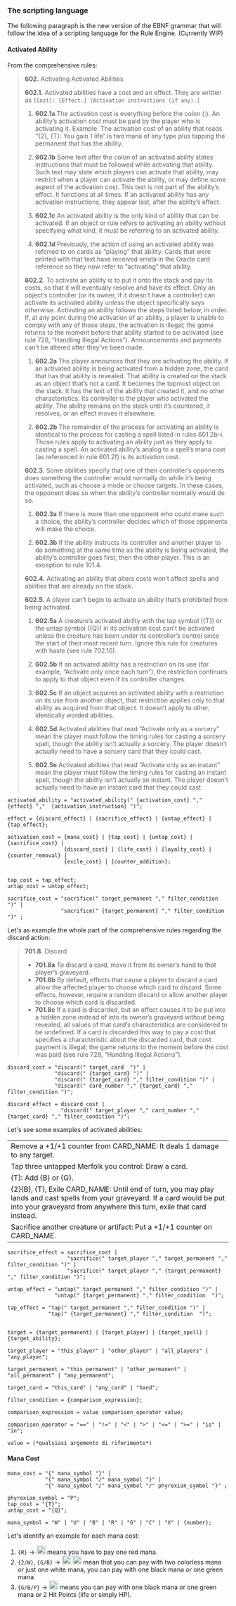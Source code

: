 ### The scripting language

The following paragraph is the new version of the EBNF grammar that will follow the idea of a scripting language for the Rule Engine. (Currently WIP)

#### Activated Ability
From the comprehensive rules:


> **602.** Activating Activated Abilities
>
> **602.1.** Activated abilities have a cost and an effect. They are written as `[Cost]: [Effect.] [Activation instructions (if any).]`
>
>  1. **602.1a** The activation cost is everything before the colon (:). An ability’s activation cost must be paid by the player who is activating it.
Example: The activation cost of an ability that reads “{2}, {T}: You gain 1 life” is two mana of any type plus tapping the permanent that has the ability.
>
>  2. **602.1b** Some text after the colon of an activated ability states instructions that must be followed while activating that ability. Such text may state which players can activate that ability, may restrict when a player can activate the ability, or may define some aspect of the activation cost. This text is not part of the ability’s effect. It functions at all times. If an activated ability has any activation instructions, they appear last, after the ability’s effect.
>
>  3. **602.1c** An activated ability is the only kind of ability that can be activated. If an object or rule refers to activating an ability without specifying what kind, it must be referring to an activated ability.
>
>  4. **602.1d** Previously, the action of using an activated ability was referred to on cards as “playing” that ability. Cards that were printed with that text have received errata in the Oracle card reference so they now refer to “activating” that ability.
>
> **602.2.** To activate an ability is to put it onto the stack and pay its costs, so that it will eventually resolve and have its effect. Only an object’s controller (or its owner, if it doesn’t have a controller) can activate its activated ability unless the object specifically says otherwise. Activating an ability follows the steps listed below, in order. If, at any point during the activation of an ability, a player is unable to comply with any of those steps, the activation is illegal; the game returns to the moment before that ability started to be activated (see rule 728, “Handling Illegal Actions”). Announcements and payments can’t be altered after they’ve been made.
>
> 1. **602.2a** The player announces that they are activating the ability. If an activated ability is being activated from a hidden zone, the card that has that ability is revealed. That ability is created on the stack as an object that’s not a card. It becomes the topmost object on the stack. It has the text of the ability that created it, and no other characteristics. Its controller is the player who activated the ability. The ability remains on the stack until it’s countered, it resolves, or an effect moves it elsewhere.
>
> 2. **602.2b** The remainder of the process for activating an ability is identical to the process for casting a spell listed in rules 601.2b–i. Those rules apply to activating an ability just as they apply to casting a spell. An activated ability’s analog to a spell’s mana cost (as referenced in rule 601.2f) is its activation cost.
>
> **602.3.** Some abilities specify that one of their controller’s opponents does something the controller would normally do while it’s being activated, such as choose a mode or choose targets. In these cases, the opponent does so when the ability’s controller normally would do so.
>
> 1. **602.3a** If there is more than one opponent who could make such a choice, the ability’s controller decides which of those opponents will make the choice.
>
> 2. **602.3b** If the ability instructs its controller and another player to do something at the same time as the ability is being activated, the ability’s controller goes first, then the other player. This is an exception to rule 101.4.
>
> **602.4.** Activating an ability that alters costs won’t affect spells and abilities that are already on the stack.
>
> **602.5.** A player can’t begin to activate an ability that’s prohibited from being activated.
>
> 1. **602.5a** A creature’s activated ability with the tap symbol ({T}) or the untap symbol ({Q}) in its activation cost can’t be activated unless the creature has been under its controller’s control since the start of their most recent turn. Ignore this rule for creatures with haste (see rule 702.10).
>
> 2. **602.5b** If an activated ability has a restriction on its use (for example, “Activate only once each turn”), the restriction continues to apply to that object even if its controller changes.
>
> 3. **602.5c** If an object acquires an activated ability with a restriction on its use from another object, that restriction applies only to that ability as acquired from that object. It doesn’t apply to other, identically worded abilities.
>
> 4. **602.5d** Activated abilities that read “Activate only as a sorcery” mean the player must follow the timing rules for casting a sorcery spell, though the ability isn’t actually a sorcery. The player doesn’t actually need to have a sorcery card that they could cast.
>
> 5. **602.5e** Activated abilities that read “Activate only as an instant” mean the player must follow the timing rules for casting an instant spell, though the ability isn’t actually an instant. The player doesn’t actually need to have an instant card that they could cast.


```ebnf
activated_ability = "activated_ability(" {activation_cost} "," {effect} ","  [activation_instruction] ")";

effect = {discard_effect} | {sacrifice_effect} | {untap_effect} | {tap_effect};

activation_cost = {mana_cost} | {tap_cost} | {untap_cost} | {sacrifice_cost} |
                  {discard_cost} | {life_cost} | {loyalty_cost} | {counter_removal} |
                  {exile_cost} | {counter_addition};


tap_cost = tap_effect;
untap_cost = untap_effect;

sacrifice_cost = "sacrifice(" target_permanent "," filter_condition ")" |
                 "sacrifice(" {target_permanent} "," filter_condition ")" ;

```

Let's as example the whole part of the comprehensive rules regarding the discard action:

> **701.8.** Discard
>  - **701.8a** To discard a card, move it from its owner’s hand to that player’s graveyard.
>  - **701.8b** By default, effects that cause a player to discard a card allow the affected player to choose
which card to discard. Some effects, however, require a random discard or allow another player
to choose which card is discarded.
>  - **701.8c** If a card is discarded, but an effect causes it to be put into a hidden zone instead of into its
owner’s graveyard without being revealed, all values of that card’s characteristics are
considered to be undefined. If a card is discarded this way to pay a cost that specifies a
characteristic about the discarded card, that cost payment is illegal; the game returns to the
moment before the cost was paid (see rule 728, “Handling Illegal Actions”).

```ebnf
discard_cost = "discard(" target_card  ")" |
               "discard(" {target_card} ")" |
               "discard(" {target_card} "," filter_condition ")" |
               "discard(" card_number "," {target_card} "," filter_condition ")";

discard_effect = discard_cost |
                 "discard(" target_player "," card_number "," {target_card} "," filter_condition ")";
```
Let's see some examples of activated abilities:

| |
|:--|
| Remove a +1/+1 counter from CARD_NAME: It deals 1 damage to any target.|
| Tap three untapped Merfolk you control: Draw a card. |
| {T}: Add {B} or {G}. |
| {2}{B}, {T}, Exile CARD_NAME: Until end of turn, you may play lands and cast spells from your graveyard. If a card would be put into your graveyard from anywhere this turn, exile that card instead. |
| Sacrifice another creature or artifact: Put a +1/+1 counter on CARD_NAME.  |


```ebnf
sacrifice_effect = sacrifice_cost |
                   "sacrifice(" target_player "," target_permanent "," filter_condition ")" |
                   "sacrifice(" target_player "," {target_permanent} "," filter_condition ")";

untap_effect = "untap(" target_permanent "," filter_condition ")" |
               "untap(" {target_permanent} "," filter_condition  ")";

tap_effect = "tap(" target_permanent "," filter_condition ")" |
             "tap(" {target_permanent} "," filter_condition  ")";


target = {target_permanent} | {target_player} | {target_spell} | {target_ability};

target_player = "this_player" | "other_player" | "all_players" | "any_player";

target_permanent = "this_permanent" | "other_permanent" | "all_permanent" | "any_permanent";

target_card = "this_card" | "any_card" | "hand";

filter_condition = {comparison_expression};

comparison_expression = value comparison_operator value;

comparison_operator = "==" | "!=" | "<" | ">" | "<=" | ">=" | "is" | "in";

value = (*qualsiasi argomento di riferimento*)

```


#### Mana Cost
```ebnf
mana_cost = "{" mana_symbol "}" |
            "{" mana_symbol "/" mana_symbol "}" |
            "{" mana_symbol "/" mana_symbol "/" phyrexian_symbol "}" ;

phyrexian_symbol = "P";
tap_cost = "{T}";
untap_cost = "{Q}";

mana_symbol = "W" | "U" | "B" | "R" | "G" | "C" | "X" | {number};
```

Let's identify an example for each mana cost:
1. `{R}` -> <img width=20  src="https://svgs.scryfall.io/card-symbols/R.svg"></img> means you have to pay one red mana.
2. `{2/W}`, `{G/B}` -> <img width=20  src="https://svgs.scryfall.io/card-symbols/2W.svg"></img> <img width=20  src="https://svgs.scryfall.io/card-symbols/BG.svg"></img> mean that you can pay with two colorless mana or just one white mana, you can pay with one black mana or one green mana.
2. `{G/B/P}` -> <img width=20  src="https://svgs.scryfall.io/card-symbols/BGP.svg"></img> means you can pay with one black mana or one green mana or 2 Hit Points (life or simply HP).
